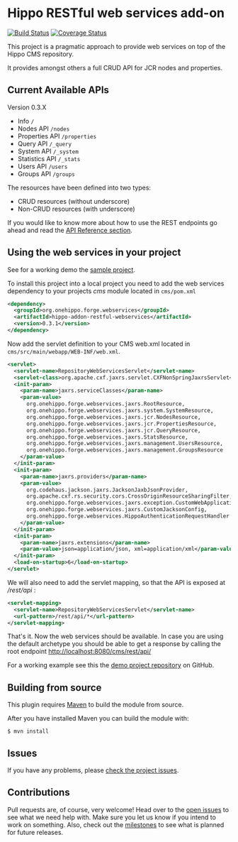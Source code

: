 # Hippo RESTful web services add-on

[![Build Status](https://travis-ci.org/jreijn/hippo-addon-restful-webservices.png?branch=master)](https://travis-ci.org/jreijn/hippo-addon-restful-webservices)
[![Coverage Status](https://coveralls.io/repos/jreijn/hippo-addon-restful-webservices/badge.png?branch=master)](https://coveralls.io/r/jreijn/hippo-addon-restful-webservices?branch=master)

This project is a pragmatic approach to provide web services on top of the Hippo CMS repository.

It provides amongst others a full CRUD API for JCR nodes and properties.

## Current Available APIs

Version 0.3.X

+ Info ```/```
+ Nodes API ```/nodes```
+ Properties API ```/properties```
+ Query API ```/_query```
+ System API ```/_system```
+ Statistics API ```/_stats```
+ Users API ```/users```
+ Groups API ```/groups```

The resources have been defined into two types:

+ CRUD resources (without underscore)
+ Non-CRUD resources (with underscore)

If you would like to know more about how to use the REST endpoints go ahead and read the [API Reference section](https://github.com/jreijn/hippo-addon-restful-webservices/wiki/API-Reference).

## Using the web services in your project

See for a working demo the [sample project](https://github.com/jreijn/hippo-addon-restful-webservices-demo).

To install this project into a local project you need to add the web services dependency to your projects _cms_ module located in ```cms/pom.xml```

``` xml
<dependency>
  <groupId>org.onehippo.forge.webservices</groupId>
  <artifactId>hippo-addon-restful-webservices</artifactId>
  <version>0.3.1</version>
</dependency>
```

Now add the servlet definition to your CMS web.xml located in ```cms/src/main/webapp/WEB-INF/web.xml```.

``` xml
<servlet>
  <servlet-name>RepositoryWebServicesServlet</servlet-name>
  <servlet-class>org.apache.cxf.jaxrs.servlet.CXFNonSpringJaxrsServlet</servlet-class>
  <init-param>
    <param-name>jaxrs.serviceClasses</param-name>
    <param-value>
      org.onehippo.forge.webservices.jaxrs.RootResource,
      org.onehippo.forge.webservices.jaxrs.system.SystemResource,
      org.onehippo.forge.webservices.jaxrs.jcr.NodesResource,
      org.onehippo.forge.webservices.jaxrs.jcr.PropertiesResource,
      org.onehippo.forge.webservices.jaxrs.jcr.QueryResource,
      org.onehippo.forge.webservices.jaxrs.StatsResource,
      org.onehippo.forge.webservices.jaxrs.management.UsersResource,
      org.onehippo.forge.webservices.jaxrs.management.GroupsResource
    </param-value>
  </init-param>
  <init-param>
    <param-name>jaxrs.providers</param-name>
    <param-value>
      org.codehaus.jackson.jaxrs.JacksonJaxbJsonProvider,
      org.apache.cxf.rs.security.cors.CrossOriginResourceSharingFilter,
      org.onehippo.forge.webservices.jaxrs.exception.CustomWebApplicationExceptionMapper,
      org.onehippo.forge.webservices.jaxrs.CustomJacksonConfig,
      org.onehippo.forge.webservices.HippoAuthenticationRequestHandler
    </param-value>
  </init-param>
  <init-param>
    <param-name>jaxrs.extensions</param-name>
    <param-value>json=application/json, xml=application/xml</param-value>
  </init-param>
  <load-on-startup>6</load-on-startup>
</servlet>
```

We will also need to add the servlet mapping, so that the API is exposed at _/rest/api_ :


``` xml
<servlet-mapping>
  <servlet-name>RepositoryWebServicesServlet</servlet-name>
  <url-pattern>/rest/api/*</url-pattern>
</servlet-mapping>
```

That's it. Now the web services should be available. In case you are using the default archetype you should be able to get
a response by calling the root endpoint [http://localhost:8080/cms/rest/api/](http://localhost:8080/cms/rest/api/)

For a working example see this the [demo project repository](https://github.com/jreijn/hippo-addon-restful-webservices-demo) on GitHub.

## <a name="source"></a>Building from source

This plugin requires [Maven](http://maven.apache.org) to build the module from source.

After you have installed Maven you can build the module with:

``` console
$ mvn install
```

## Issues

If you have any problems, please [check the project issues](https://github.com/jreijn/hippo-addon-restful-webservices/issues).

## Contributions

Pull requests are, of course, very welcome! Head over to the [open issues](https://github.com/jreijn/hippo-addon-restful-webservices/issues) to see what we need help with. Make sure you let us know if you intend to work on something. Also, check out the [milestones](https://github.com/jreijn/hippo-addon-restful-webservices/issues/milestones) to see what is planned for future releases.
